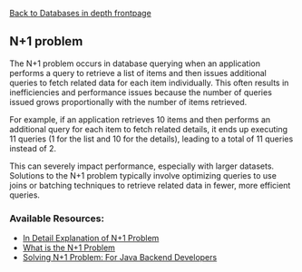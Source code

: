 [Back to Databases in depth frontpage](11-databases-in-depth.md)

## N+1 problem

The N+1 problem occurs in database querying when an application performs a query to retrieve a list of items and then issues additional queries to fetch related data for each item individually. This often results in inefficiencies and performance issues because the number of queries issued grows proportionally with the number of items retrieved.

For example, if an application retrieves 10 items and then performs an additional query for each item to fetch related details, it ends up executing 11 queries (1 for the list and 10 for the details), leading to a total of 11 queries instead of 2.

This can severely impact performance, especially with larger datasets. Solutions to the N+1 problem typically involve optimizing queries to use joins or batching techniques to retrieve related data in fewer, more efficient queries.
### Available Resources:

- [In Detail Explanation of N+1 Problem](https://medium.com/doctolib/understanding-and-fixing-n-1-query-30623109fe89)
- [What is the N+1 Problem](https://planetscale.com/blog/what-is-n-1-query-problem-and-how-to-solve-it)
- [Solving N+1 Problem: For Java Backend Developers](https://dev.to/jackynote/solving-the-notorious-n1-problem-optimizing-database-queries-for-java-backend-developers-2o0p)
